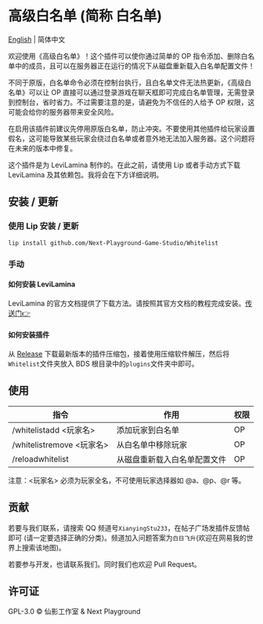 # 高级白名单 (简称 白名单)

[English](https://github.com/Next-Playground-Game-Studio/Whitelist/blob/main/README.md) | 简体中文

欢迎使用《高级白名单》！这个插件可以使你通过简单的 OP 指令添加、删除白名单中的成员，且可以在服务器正在运行的情况下从磁盘重新载入白名单配置文件！

不同于原版，白名单命令必须在控制台执行，且白名单文件无法热更新，《高级白名单》可以让 OP 直接可以通过登录游戏在聊天框即可完成白名单管理，无需登录到控制台，省时省力。不过需要注意的是，请避免为不信任的人给予 OP 权限，这可能会给你的服务器带来安全风险。

在启用该插件前建议先停用原版白名单，防止冲突。不要使用其他插件给玩家设置假名，这可能导致某些玩家会绕过白名单或者意外地无法加入服务器。这个问题将在未来的版本中修复。

这个插件是为 LeviLamina 制作的。在此之前，请使用 Lip 或者手动方式下载 LeviLamina 及其依赖包。我将会在下方详细说明。

## 安装 / 更新

### 使用 Lip 安装 / 更新

```shell
lip install github.com/Next-Playground-Game-Studio/Whitelist
```

### 手动

#### 如何安装 LeviLamina

LeviLamina 的官方文档提供了下载方法。请按照其官方文档的教程完成安装。[传送门👉](https://levilamina.liteldev.com/zh/install/)

#### 如何安装插件  

从 [Release](https://github.com/Next-Playground-Game-Studio/Whitelist/releases) 下载最新版本的插件压缩包，接着使用压缩软件解压，然后将 `Whitelist`文件夹放入 BDS 根目录中的`plugins`文件夹中即可。

## 使用

| 指令  | 作用  | 权限  |
| --- | --- | --- |
| /whitelistadd <玩家名> | 添加玩家到白名单 | OP  |
| /whitelistremove <玩家名> | 从白名单中移除玩家 | OP  |
| /reloadwhitelist | 从磁盘重新载入白名单配置文件 | OP  |

注意：<玩家名> 必须为玩家全名，不可使用玩家选择器如 @a、@p、@r 等。

## 贡献

若要与我们联系，请搜索 QQ 频道号`XianyingStu233`，在帖子广场发插件反馈帖即可 (请一定要选择正确的分类)。频道加入问题答案为`白日飞升`(欢迎在网易我的世界上搜索该地图)。

若要参与开发，也请联系我们。同时我们也欢迎 Pull Request。

## 许可证

GPL-3.0 © 仙影工作室 & Next Playground
